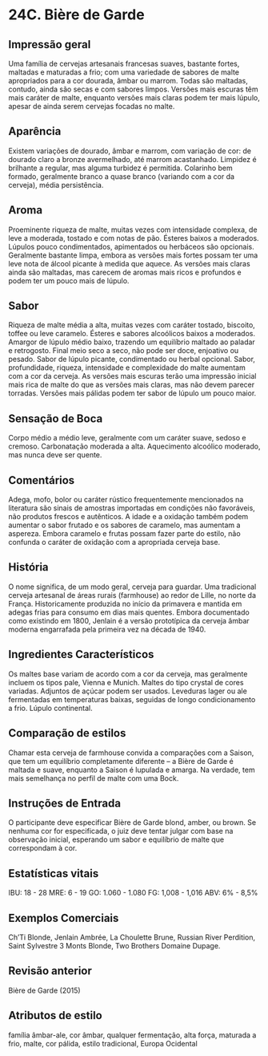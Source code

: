 # 24C. Bière de Garde

## Impressão geral

Uma família de cervejas artesanais francesas suaves, bastante fortes, maltadas e maturadas a frio; com uma variedade de sabores de malte apropriados para a cor dourada, âmbar ou marrom. Todas são maltadas, contudo, ainda são secas e com sabores limpos. Versões mais escuras têm mais caráter de malte, enquanto versões mais claras podem ter mais lúpulo, apesar de ainda serem cervejas focadas no malte.

## Aparência

Existem variações de dourado, âmbar e marrom, com variação de cor: de dourado claro a bronze avermelhado, até marrom acastanhado. Limpidez é brilhante a regular, mas alguma turbidez é permitida. Colarinho bem formado, geralmente branco a quase branco (variando com a cor da cerveja), média persistência.

## Aroma

Proeminente riqueza de malte, muitas vezes com intensidade complexa, de leve a moderada, tostado e com notas de pão. Ésteres baixos a moderados. Lúpulos pouco condimentados, apimentados ou herbáceos são opcionais. Geralmente bastante limpa, embora as versões mais fortes possam ter uma leve nota de álcool picante à medida que aquece. As versões mais claras ainda são maltadas, mas carecem de aromas mais ricos e profundos e podem ter um pouco mais de lúpulo.

## Sabor

Riqueza de malte média a alta, muitas vezes com caráter tostado, biscoito, toffee ou leve caramelo. Ésteres e sabores alcoólicos baixos a moderados. Amargor de lúpulo médio baixo, trazendo um equilíbrio maltado ao paladar e retrogosto. Final meio seco a seco, não pode ser doce, enjoativo ou pesado. Sabor de lúpulo picante, condimentado ou herbal opcional. Sabor, profundidade, riqueza, intensidade e complexidade do malte aumentam com a cor da cerveja. As versões mais escuras terão uma impressão inicial mais rica de malte do que as versões mais claras, mas não devem parecer torradas. Versões mais pálidas podem ter sabor de lúpulo um pouco maior.

## Sensação de Boca

Corpo médio a médio leve, geralmente com um caráter suave, sedoso e cremoso. Carbonatação moderada a alta. Aquecimento alcoólico moderado, mas nunca deve ser quente.

## Comentários

Adega, mofo, bolor ou caráter rústico frequentemente mencionados na literatura são sinais de amostras importadas em condições não favoráveis, não produtos frescos e autênticos. A idade e a oxidação também podem aumentar o sabor frutado e os sabores de caramelo, mas aumentam a aspereza. Embora caramelo e frutas possam fazer parte do estilo, não confunda o caráter de oxidação com a apropriada cerveja base.

## História

O nome significa, de um modo geral, cerveja para guardar. Uma tradicional cerveja artesanal de áreas rurais (farmhouse) ao redor de Lille, no norte da França. Historicamente produzida no início da primavera e mantida em adegas frias para consumo em dias mais quentes. Embora documentado como existindo em 1800, Jenlain é a versão prototípica da cerveja âmbar moderna engarrafada pela primeira vez na década de 1940.

## Ingredientes Característicos

Os maltes base variam de acordo com a cor da cerveja, mas geralmente incluem os tipos pale, Vienna e Munich. Maltes do tipo crystal de cores variadas. Adjuntos de açúcar podem ser usados. Leveduras lager ou ale fermentadas em temperaturas baixas, seguidas de longo condicionamento a frio. Lúpulo continental.

## Comparação de estilos

Chamar esta cerveja de farmhouse convida a comparações com a Saison, que tem um equilíbrio completamente diferente – a Bière de Garde é maltada e suave, enquanto a Saison é lupulada e amarga. Na verdade, tem mais semelhança no perfil de malte com uma Bock.

## Instruções de Entrada

O participante deve especificar Bière de Garde blond, amber, ou brown. Se nenhuma cor for especificada, o juiz deve tentar julgar com base na observação inicial, esperando um sabor e equilíbrio de malte que correspondam à cor.

## Estatísticas vitais

IBU: 18 - 28
MRE: 6 - 19
GO: 1.060 - 1.080
FG: 1,008 - 1,016
ABV: 6% - 8,5%

## Exemplos Comerciais

Ch’Ti Blonde, Jenlain Ambrée, La Choulette Brune, Russian River Perdition, Saint Sylvestre 3 Monts Blonde, Two Brothers Domaine Dupage.

## Revisão anterior

Bière de Garde (2015)

## Atributos de estilo

família âmbar-ale, cor âmbar, qualquer fermentação, alta força, maturada a frio, malte, cor pálida, estilo tradicional, Europa Ocidental